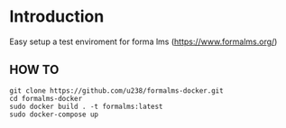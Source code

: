 Introduction
============

Easy setup a test enviroment for forma lms (https://www.formalms.org/)

HOW TO
------

```
git clone https://github.com/u238/formalms-docker.git
cd formalms-docker
sudo docker build . -t formalms:latest
sudo docker-compose up
```
